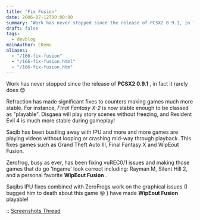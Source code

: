 ```yaml
---
title: "Fix Fusion"
date: 2006-07-12T00:00:00
summary: "Work has never stopped since the release of PCSX2 0.9.1, in fact it rarely does"
draft: false
tags:
  - devblog
mainAuthor: CKemu
aliases:
  - "/166-fix-fusion"
  - "/166-fix-fusion.html"
  - "/166-fix-fusion.htm"
---
```



Work has never stopped since the release of **PCSX2 0.9.1** , in fact it
rarely does
😊

Refraction has made significant fixes to counters making games much more
stable. For instance, *Final Fantasy X-2* is now stable enough to be
classed as "playable". Disgaea will play story scenes without
freezing, and Resident Evil 4 is much more stable during gameplay!

Saqib has been bustling away with IPU and more and more games are
playing videos without looping or crashing mid-way through playback.
This fixes games such as Grand Theft Auto III, Final Fantasy X and
WipEout Fusion.

Zerofrog, busy as ever, has been fixing vuREC0/1 issues and making those
games that do go 'Ingame' look correct including: Rayman M, Silent
Hill 2, and a personal favorite **WipEout Fusion** .

Saqibs IPU fixes combined with ZeroFrogs work on the graphical issues (I
bugged him to death about this game
😛 ) have made **WipEout Fusion** playable!

:: [Screenshots
Thread](http://forums.ngemu.com/pcsx2-official-forum/74507-fix-fusion-pcsx2-0-9-2-wip.html)
